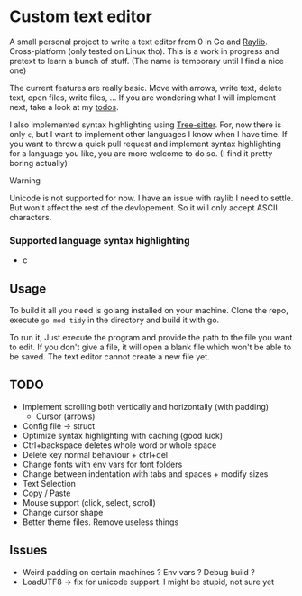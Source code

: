 # Custom text editor

A small personal project to write a text editor from 0 in Go and [Raylib](https://www.raylib.com/). Cross-platform (only tested on Linux tho). This is a work in progress and pretext to learn a bunch of stuff. (The name is temporary until I find a nice one)

The current features are really basic. Move with arrows, write text, delete text, open files, write files, ... If you are wondering what I will implement next, take a look at my [todos](#TODO).

I also implemented syntax highlighting using [Tree-sitter](https://tree-sitter.github.io/tree-sitter/). For, now there is only `c`, but I want to implement other languages I know when I have time. If you want to throw a quick pull request and implement syntax highlighting for a language you like, you are more welcome to do so. (I find it pretty boring actually)

> [!WARNING]
> Unicode is not supported for now. I have an issue with raylib I need to settle. But won't affect the rest of the devlopement. So it will only accept ASCII characters. 

### Supported language syntax highlighting
- c

## Usage

To build it all you need is golang installed on your machine. Clone the repo, execute `go mod tidy` in the directory and build it with go. 

To run it, Just execute the program and provide the path to the file you want to edit. If you don't give a file, it will open a blank file which won't be able to be saved. The text editor cannot create a new file yet. 

## TODO

- Implement scrolling both vertically and horizontally (with padding)
    - Cursor (arrows)
- Config file -> struct
- Optimize syntax highlighting with caching (good luck)
- Ctrl+backspace deletes whole word or whole space
- Delete key normal behaviour + ctrl+del
- Change fonts with env vars for font folders
- Change between indentation with tabs and spaces + modify sizes
- Text Selection
- Copy / Paste
- Mouse support (click, select, scroll)
- Change cursor shape
- Better theme files. Remove useless things

## Issues

- Weird padding on certain machines ? Env vars ? Debug build ?
- LoadUTF8 -> fix for unicode support. I might be stupid, not sure yet

